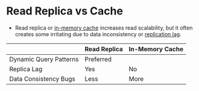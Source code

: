 # Read Replica vs Cache
- Read replica or [in-memory cache](../8_InMemory-Databases) increases read scalability, but it often creates some irritating due to data inconsistency or [replication lag](../4_Consistency&Replication/ReplicationLag.md).  

|                        | Read Replica | In-Memory Cache |
|------------------------|--------------|-----------------|
| Dynamic Query Patterns | Preferred    |                 |
| Replica Lag            | Yes          | No              |
| Data Consistency Bugs  | Less         | More            |
